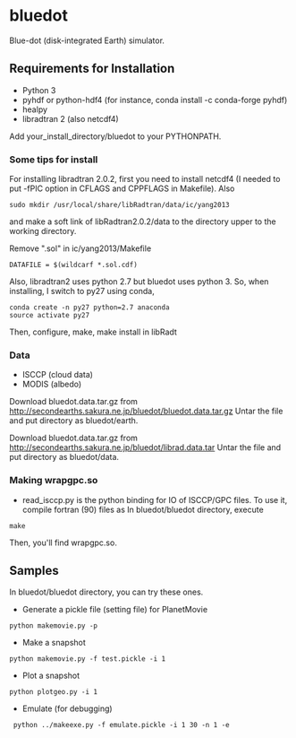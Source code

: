 # bluedot

Blue-dot (disk-integrated Earth) simulator. 

## Requirements for Installation

- Python 3
- pyhdf or python-hdf4 (for instance, conda install -c conda-forge pyhdf)
- healpy
- libradtran 2 (also netcdf4)

Add your_install_directory/bluedot to your PYTHONPATH.

### Some tips for install


For installing libradtran 2.0.2, first you need to install netcdf4 (I needed to put -fPIC option in CFLAGS and CPPFLAGS in Makefile). Also

```
sudo mkdir /usr/local/share/libRadtran/data/ic/yang2013
```
and make a soft link of libRadtran2.0.2/data to the directory upper to the working directory.

Remove ".sol" in ic/yang2013/Makefile
```
DATAFILE = $(wildcarf *.sol.cdf)
```
Also, libradtran2 uses python 2.7 but bluedot uses python 3. So, when installing, I switch to py27 using conda,

```
conda create -n py27 python=2.7 anaconda
source activate py27
```
Then, configure, make, make install in libRadt


### Data 

- ISCCP (cloud data)
- MODIS (albedo)

Download bluedot.data.tar.gz from http://secondearths.sakura.ne.jp/bluedot/bluedot.data.tar.gz
Untar the file and put directory as bluedot/earth.

Download bluedot.data.tar.gz from http://secondearths.sakura.ne.jp/bluedot/librad.data.tar
Untar the file and put directory as bluedot/data.

### Making wrapgpc.so

- read_isccp.py is the python binding for IO of ISCCP/GPC files. To use it, compile fortran (90) files as
In bluedot/bluedot directory, execute

````
make
````
Then, you'll find wrapgpc.so.

## Samples

In bluedot/bluedot directory, you can try these ones.

- Generate a pickle file (setting file) for PlanetMovie

````
python makemovie.py -p 
````

- Make a snapshot

````
python makemovie.py -f test.pickle -i 1
````

- Plot a snapshot

````
python plotgeo.py -i 1
````

- Emulate (for debugging)

````
 python ../makeexe.py -f emulate.pickle -i 1 30 -n 1 -e
````

